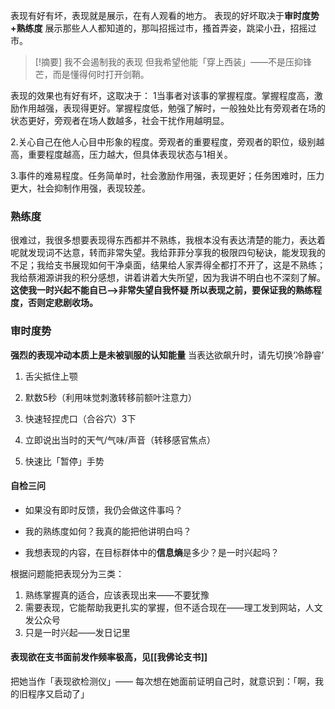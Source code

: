 表现有好有坏，表现就是展示，在有人观看的地方。
表现的好坏取决于**审时度势+熟练度**
展示那些人人都知道的，那叫招摇过市，搔首弄姿，跳梁小丑，招摇过市。

> [!摘要]
> 我不会遏制我的表现
> 但我希望他能「穿上西装」——不是压抑锋芒，而是懂得何时打开剑鞘。

表现的效果也有好有坏，这取决于：
1当事者对该事的掌握程度。掌握程度高，激励作用越强，表现得更好。掌握程度低，勉强了解时，一般独处比有旁观者在场的状态更好，旁观者在场人数越多，社会干扰作用越明显。

2.关心自己在他人心目中形象的程度。旁观者的重要程度，旁观者的职位，级别越高，重要程度越高，压力越大，但具体表现状态与1相关。

3.事件的难易程度。任务简单时，社会激励作用强，表现更好；任务困难时，压力更大，社会抑制作用强，表现较差。

### 熟练度
很难过，我很多想要表现得东西都并不熟练，我根本没有表达清楚的能力，表达着呢就发现词不达意，转而非常失望。我给菲菲分享我的极限四句秘诀，能发现我的不足；我给支书展现如何干净桌面，结果给人家弄得全都打不开了，这是不熟练；我给蔡湘源讲我的积分感想，讲着讲着大失所望，因为我讲不明白也不深刻了解。
**这使我一时兴起不能自已——>非常失望自我怀疑
所以表现之前，要保证我的熟练程度，否则定悲剧收场。**

### 审时度势

**强烈的表现冲动本质上是未被驯服的认知能量**
当表达欲飙升时，请先切换‘冷静睿’
1. 舌尖抵住上颚
    
2. 默数5秒（利用味觉刺激转移前额叶注意力）
    
3. 快速轻捏虎口（合谷穴）3下
	
4.  立即说出当时的天气/气味/声音（转移感官焦点）
    
5. 快速比「暂停」手势
#### **自检三问**

- 如果没有即时反馈，我仍会做这件事吗？
    
- 我的熟练度如何？我真的能把他讲明白吗？
    
- 我想表现的内容，在目标群体中的**信息熵**是多少？是一时兴起吗？

根据问题能把表现分为三类：
1. 熟练掌握真的适合，应该表现出来——不要犹豫
2. 需要表现，它能帮助我更扎实的掌握，但不适合现在——理工发到网站，人文发公众号
3. 只是一时兴起——发日记里


#### 表现欲在支书面前发作频率极高，见[[我佛论支书]]
把她当作「表现欲检测仪」——
每次想在她面前证明自己时，就意识到：「啊，我的旧程序又启动了」

